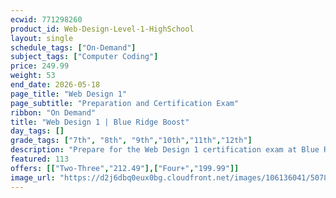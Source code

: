 ```yaml
---
ecwid: 771298260
product_id: Web-Design-Level-1-HighSchool
layout: single
schedule_tags: ["On-Demand"]
subject_tags: ["Computer Coding"]
price: 249.99
weight: 53
end_date: 2026-05-18
page_title: "Web Design 1"
page_subtitle: "Preparation and Certification Exam"
ribbon: "On Demand"
title: "Web Design 1 | Blue Ridge Boost"
day_tags: []
grade_tags: ["7th", "8th", "9th","10th","11th","12th"]
description: "Prepare for the Web Design 1 certification exam at Blue Ridge Boost. High school web design skills and certification prep in Charlottesville, VA. Contact (434) 260-0636 or nora@blueridgeboost.com ." 
featured: 113
offers: [["Two-Three","212.49"],["Four+","199.99"]]
image_url: "https://d2j6dbq0eux0bg.cloudfront.net/images/106136041/5078047477.jpg"
---
```

